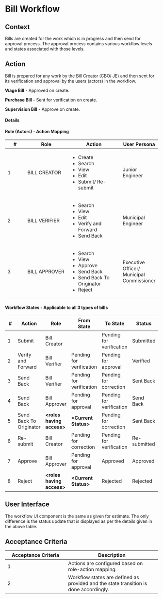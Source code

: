 # Bill Workflow

## **Context**

Bills are created for the work which is in progress and then send for approval process. The approval process contains various workflow levels and states associated with those levels.

## **Action**

Bill is prepared for any work by the Bill Creator (CBO/ JE) and then sent for its verification and approval by the users (actors) in the workflow.

**Wage Bill** - Approved on create.

**Purchase Bill** - Sent for verification on create.

**Supervision Bill** - Approve on create.

#### **Details**

#### Role (Actors) - Action Mapping

<table><thead><tr><th width="99">#</th><th width="174">Role</th><th width="228">Action</th><th>User Persona</th></tr></thead><tbody><tr><td>1</td><td>BILL CREATOR</td><td><ul><li>Create</li><li>Search</li><li>View</li><li>Edit</li><li>Submit/ Re-submit</li></ul></td><td>Junior Engineer</td></tr><tr><td>2</td><td>BILL VERIFIER</td><td><ul><li>Search</li><li>View</li><li>Edit</li><li>Verify and Forward</li><li>Send Back</li></ul></td><td>Municipal Engineer</td></tr><tr><td>3</td><td>BILL APPROVER</td><td><ul><li>Search</li><li>View</li><li>Approve</li><li>Send Back</li><li>Send Back To Originator</li><li>Reject</li></ul></td><td>Executive Officer/ Municipal Commissioner</td></tr></tbody></table>

#### Workflow States - Applicable to all 3 types of bills

<table><thead><tr><th width="83">#</th><th>Action</th><th>Role</th><th>From State</th><th>To State</th><th>Status</th></tr></thead><tbody><tr><td>1</td><td>Submit</td><td>Bill Creator</td><td> </td><td>Pending for verification</td><td>Submitted</td></tr><tr><td>2</td><td>Verify and Forward</td><td>Bill Verifier</td><td>Pending for verification</td><td>Pending for approval</td><td>Verified</td></tr><tr><td>3</td><td>Send Back</td><td>Bill Verifier</td><td>Pending for verification</td><td>Pending for correction</td><td>Sent Back</td></tr><tr><td>4</td><td>Send Back</td><td>Bill Approver</td><td>Pending for approval</td><td>Pending for verification</td><td>Send Back</td></tr><tr><td>5</td><td>Send Back To Originator</td><td><strong>&#x3C;roles having access></strong></td><td><strong>&#x3C;Current Status></strong></td><td>Pending for correction</td><td>Sent Back</td></tr><tr><td>6</td><td>Re-submit</td><td>Bill Creator</td><td>Pending for correction</td><td>Pending for verification</td><td>Re-submitted</td></tr><tr><td>7</td><td>Approve</td><td>Bill Approver</td><td>Pending for approval</td><td>Approved</td><td>Approved</td></tr><tr><td>8</td><td>Reject</td><td><strong>&#x3C;roles having access></strong></td><td><strong>&#x3C;Current Status></strong></td><td>Rejected</td><td>Rejected</td></tr></tbody></table>

## **User Interface**

The workflow UI component is the same as given for estimate. The only difference is the status update that is displayed as per the details given in the above table.

## **Acceptance Criteria**

<table><thead><tr><th width="184">Acceptance Criteria</th><th>Description</th></tr></thead><tbody><tr><td>1</td><td>Actions are configured based on role-action mapping.</td></tr><tr><td>2</td><td>Workflow states are defined as provided and the state transition is done accordingly.</td></tr></tbody></table>

